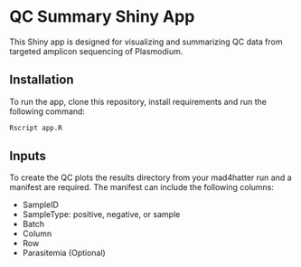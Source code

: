 # QC Summary Shiny App

This Shiny app is designed for visualizing and summarizing QC data from targeted amplicon sequencing of Plasmodium. 

## Installation

To run the app, clone this repository, install requirements and run the following command:

```bash
Rscript app.R
```

## Inputs 

To create the QC plots the results directory from your mad4hatter run and a manifest are required. 
The manifest can include the following columns: 
- SampleID
- SampleType: positive, negative, or sample 
- Batch
- Column
- Row
- Parasitemia (Optional)
